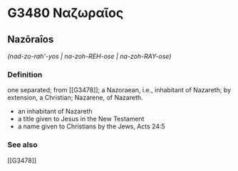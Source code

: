 # G3480 Ναζωραῖος

## Nazōraîos

_(nad-zo-rah'-yos | na-zoh-REH-ose | na-zoh-RAY-ose)_

### Definition

one separated; from [[G3478]]; a Nazoraean, i.e., inhabitant of Nazareth; by extension, a Christian; Nazarene, of Nazareth.

- an inhabitant of Nazareth
- a title given to Jesus in the New Testament
- a name given to Christians by the Jews, Acts 24:5

### See also

[[G3478]]

